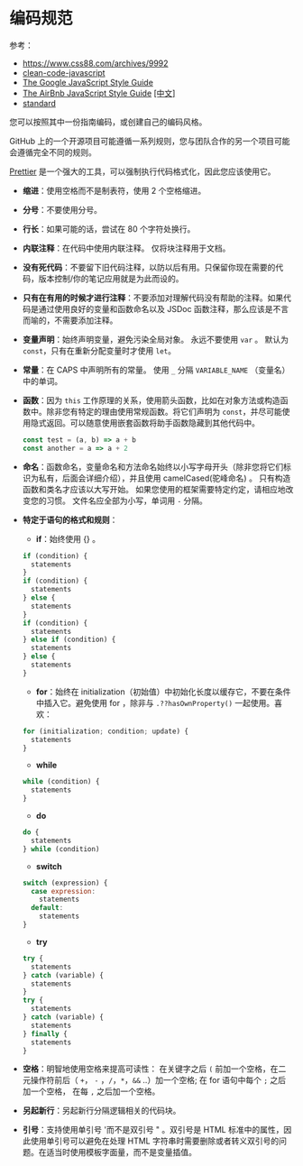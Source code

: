 # 编码规范

参考：

- https://www.css88.com/archives/9992
- [clean-code-javascript](https://github.com/ryanmcdermott/clean-code-javascript)
- [The Google JavaScript Style Guide](https://google.github.io/styleguide/jsguide.html)
- [The AirBnb JavaScript Style Guide](https://github.com/airbnb/javascript) [[中文]](https://www.css88.com/archives/8345)
- [standard](https://github.com/standard/standard)

您可以按照其中一份指南编码，或创建自己的编码风格。

GitHub 上的一个开源项目可能遵循一系列规则，您与团队合作的另一个项目可能会遵循完全不同的规则。

[Prettier](https://flaviocopes.com/prettier/) 是一个强大的工具，可以强制执行代码格式化，因此您应该使用它。

- **缩进**：使用空格而不是制表符，使用 2 个空格缩进。
- **分号**：不要使用分号。
- **行长**：如果可能的话，尝试在 80 个字符处换行。
- **内联注释**：在代码中使用内联注释。 仅将块注释用于文档。
- **没有死代码**：不要留下旧代码注释，以防以后有用。只保留你现在需要的代码，版本控制/你的笔记应用就是为此而设的。
- **只有在有用的时候才进行注释**：不要添加对理解代码没有帮助的注释。如果代码是通过使用良好的变量和函数命名以及 JSDoc 函数注释，那么应该是不言而喻的，不需要添加注释。
- **变量声明**：始终声明变量，避免污染全局对象。 永远不要使用 `var` 。 默认为 `const`，只有在重新分配变量时才使用 `let`。
- **常量**：在 CAPS 中声明所有的常量。 使用 `_` 分隔 `VARIABLE_NAME` （变量名）中的单词。
- **函数**：因为 `this` 工作原理的关系，使用箭头函数，比如在对象方法或构造函数中。除非您有特定的理由使用常规函数。将它们声明为 `const`，并尽可能使用隐式返回。可以随意使用嵌套函数将助手函数隐藏到其他代码中。
  ```js
  const test = (a, b) => a + b
  const another = a => a + 2
  ```
- **命名**：函数命名，变量命名和方法命名始终以小写字母开头（除非您将它们标识为私有，后面会详细介绍），并且使用 camelCased(驼峰命名) 。 只有构造函数和类名才应该以大写开始。 如果您使用的框架需要特定约定，请相应地改变您的习惯。 文件名应全部为小写，单词用 `-` 分隔。
- **特定于语句的格式和规则**：

  - **if**：始终使用 {} 。

  ```js
  if (condition) {
    statements
  }
  if (condition) {
    statements
  } else {
    statements
  }
  if (condition) {
    statements
  } else if (condition) {
    statements
  } else {
    statements
  }
  ```

  - **for**：始终在 initialization（初始值）中初始化长度以缓存它，不要在条件中插入它。避免使用 for ，除非与 `.??hasOwnProperty()` 一起使用。喜欢：

  ```js
  for (initialization; condition; update) {
    statements
  }
  ```

  - **while**

  ```js
  while (condition) {
    statements
  }
  ```

  - **do**

  ```js
  do {
    statements
  } while (condition)
  ```

  - **switch**

  ```js
  switch (expression) {
    case expression:
      statements
    default:
      statements
  }
  ```

  - **try**

  ```js
  try {
    statements
  } catch (variable) {
    statements
  }
  try {
    statements
  } catch (variable) {
    statements
  } finally {
    statements
  }
  ```

- **空格**：明智地使用空格来提高可读性：
  在关键字之后 `(` 前加一个空格，在二元操作符前后（ `+`， `-` ，`/`，`*`，`&&` ..）加一个空格; 在 for 语句中每个 `;` 之后加一个空格， 在每 `,` 之后加一个空格。
- **另起新行**：另起新行分隔逻辑相关的代码块。
- **引号**：支持使用单引号 '而不是双引号 " 。双引号是 HTML 标准中的属性，因此使用单引号可以避免在处理 HTML 字符串时需要删除或者转义双引号的问题。在适当时使用模板字面量，而不是变量插值。
